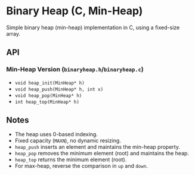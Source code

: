 # Binary Heap (C, Min-Heap)

Simple binary heap (min-heap) implementation in C, using a fixed-size array.

## API

### Min-Heap Version (`binaryheap.h`/`binaryheap.c`)
- `void heap_init(MinHeap* h)`
- `void heap_push(MinHeap* h, int x)`
- `void heap_pop(MinHeap* h)`
- `int heap_top(MinHeap* h)`

## Notes
- The heap uses 0-based indexing.
- Fixed capacity (`MAXN`), no dynamic resizing.
- `heap_push` inserts an element and maintains the min-heap property.
- `heap_pop` removes the minimum element (root) and maintains the heap.
- `heap_top` returns the minimum element (root).
- For max-heap, reverse the comparison in `up` and `down`.

